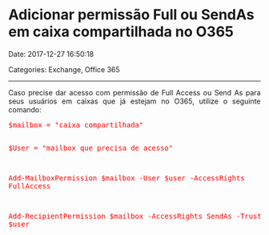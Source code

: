 # Adicionar permissão Full ou SendAs em caixa compartilhada no O365

Date: 2017-12-27 16:50:18

Categories: Exchange, Office 365

---

<p style="text-align: justify;">Caso precise dar acesso com permissão de Full Access ou Send As para seus usuários em caixas que já estejam no O365, utilize o seguinte comando:</p>
<pre><span style="color: #ff0000;">$mailbox = "caixa compartilhada"
$User = "mailbox que precisa de acesso"
Add-MailboxPermission $mailbox -User $user -AccessRights FullAccess
Add-RecipientPermission $mailbox -AccessRights SendAs -Trustee $user</span></pre>
